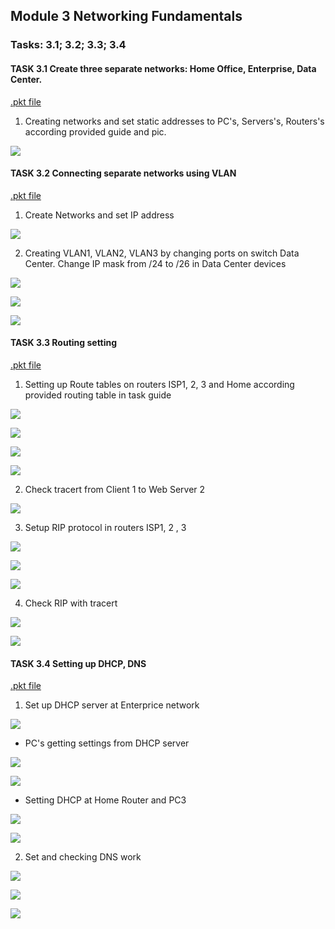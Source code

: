 ## Module 3 Networking Fundamentals
### Tasks: 3.1; 3.2; 3.3; 3.4

#### TASK 3.1 Create three separate networks: Home Office, Enterprise, Data Center.

[.pkt file](https://github.com/o4edik/DevOps_online_Kiev_2021Q4/blob/master/m3/task3.1/task3.1.pkt)

1. Creating networks and set static addresses to PC's, Servers's, Routers's according provided guide and pic.

![](https://github.com/o4edik/DevOps_online_Kiev_2021Q4/blob/master/m3/task3.1/311.png)

#### TASK 3.2 Connecting separate networks using VLAN

[.pkt file](https://github.com/o4edik/DevOps_online_Kiev_2021Q4/blob/master/m3/task3.2/task3.2.pkt)

1. Create Networks and set IP address

![](https://github.com/o4edik/DevOps_online_Kiev_2021Q4/blob/master/m3/task3.2/321.png)

2. Creating VLAN1, VLAN2, VLAN3 by changing ports on switch Data Center. Change IP mask from /24 to /26 in Data Center devices

![](https://github.com/o4edik/DevOps_online_Kiev_2021Q4/blob/master/m3/task3.2/32-7-1.png)

![](https://github.com/o4edik/DevOps_online_Kiev_2021Q4/blob/master/m3/task3.2/32-7-2.png)

![](https://github.com/o4edik/DevOps_online_Kiev_2021Q4/blob/master/m3/task3.2/32-7-3.png)


#### TASK 3.3  Routing setting

[.pkt file](https://github.com/o4edik/DevOps_online_Kiev_2021Q4/blob/master/m3/task3.3/task3.3.pkt)

1. Setting up Route tables on routers ISP1, 2, 3 and Home according provided routing table in task guide


![](https://github.com/o4edik/DevOps_online_Kiev_2021Q4/blob/master/m3/task3.3/ISP1%20routing.png)

![](https://github.com/o4edik/DevOps_online_Kiev_2021Q4/blob/master/m3/task3.3/ISP2%20routing.png)

![](https://github.com/o4edik/DevOps_online_Kiev_2021Q4/blob/master/m3/task3.3/ISP3%20routing.png)

![](https://github.com/o4edik/DevOps_online_Kiev_2021Q4/blob/master/m3/task3.3/home%20routing.png)

2. Check tracert from Client 1 to Web Server 2

![](https://github.com/o4edik/DevOps_online_Kiev_2021Q4/blob/master/m3/task3.3/tracert-rip.png)

3. Setup RIP protocol in routers ISP1, 2 , 3

![](https://github.com/o4edik/DevOps_online_Kiev_2021Q4/blob/master/m3/task3.3/rip-isp1.png)

![](https://github.com/o4edik/DevOps_online_Kiev_2021Q4/blob/master/m3/task3.3/rip-isp2.png)

![](https://github.com/o4edik/DevOps_online_Kiev_2021Q4/blob/master/m3/task3.3/rip-isp3.png)

4. Check RIP with tracert 

![](https://github.com/o4edik/DevOps_online_Kiev_2021Q4/blob/master/m3/task3.3/tracert.png)

![](https://github.com/o4edik/DevOps_online_Kiev_2021Q4/blob/master/m3/task3.3/tracert-rip.png)


#### TASK 3.4 Setting up  DHCP, DNS

[.pkt file](https://github.com/o4edik/DevOps_online_Kiev_2021Q4/blob/master/m3/task3.4/task3.4.pkt)

1. Set up DHCP server at Enterprice network

![](https://github.com/o4edik/DevOps_online_Kiev_2021Q4/blob/master/m3/task3.4/dhcp-server.png)

 - PC's getting settings from DHCP server

 ![](https://github.com/o4edik/DevOps_online_Kiev_2021Q4/blob/master/m3/task3.4/dhcp-pc1.png)

 ![](https://github.com/o4edik/DevOps_online_Kiev_2021Q4/blob/master/m3/task3.4/dhcp-pc2.png)

  - Setting DHCP at Home Router and PC3

  ![](https://github.com/o4edik/DevOps_online_Kiev_2021Q4/blob/master/m3/task3.4/dhcp-homerouter.png)

  ![](https://github.com/o4edik/DevOps_online_Kiev_2021Q4/blob/master/m3/task3.4/dhcp-pc3.png)

  2. Set and checking DNS work

  ![](https://github.com/o4edik/DevOps_online_Kiev_2021Q4/blob/master/m3/task3.4/dns-ws1.png)

  ![](https://github.com/o4edik/DevOps_online_Kiev_2021Q4/blob/master/m3/task3.4/dns-ws2.png)

  ![](https://github.com/o4edik/DevOps_online_Kiev_2021Q4/blob/master/m3/task3.4/ping-dom1.png)